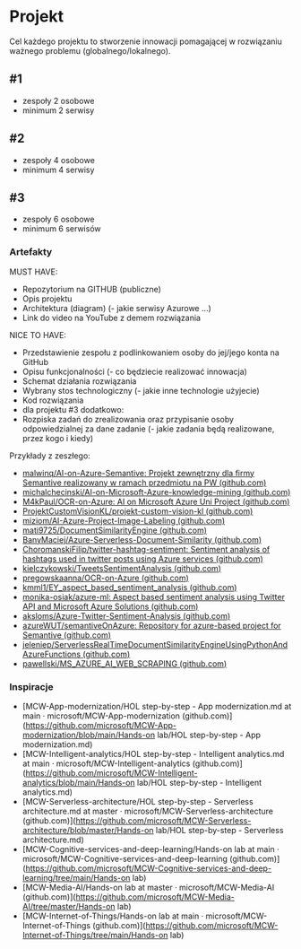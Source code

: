 # Projekt

Cel każdego projektu to stworzenie innowacji pomagającej w rozwiązaniu ważnego problemu (globalnego/lokalnego).



## #1 

- zespoły 2 osobowe
- minimum 2 serwisy

## #2

- zespoły 4 osobowe
- minimum 4 serwisy

## #3 

- zespoły 6 osobowe
- minimum 6 serwisów



### Artefakty
MUST HAVE:
-  Repozytorium na GITHUB (publiczne)
-  Opis projektu
-  Architektura (diagram) (- jakie serwisy Azurowe ...)
-  Link do video na YouTube z demem rozwiązania

NICE TO HAVE:
-  Przedstawienie zespołu z podlinkowaniem osoby do jej/jego konta na GitHub
-  Opisu funkcjonalności (- co będziecie realizować innowacja)
-  Schemat działania rozwiązania
-  Wybrany stos technologiczny (- jakie inne technologie użyjecie)
-  Kod rozwiązania
-  dla projektu #3 dodatkowo:
  - Rozpiska zadań do zrealizowania oraz przypisanie osoby odpowiedzialnej za dane zadanie (- jakie zadania będą realizowane, przez kogo i kiedy)

Przykłady z zeszłego:

- [malwinq/AI-on-Azure-Semantive: Projekt zewnętrzny dla firmy Semantive realizowany w ramach przedmiotu na PW (github.com)](https://github.com/malwinq/AI-on-Azure-Semantive)
- [michalchecinski/AI-on-Microsoft-Azure-knowledge-mining (github.com)](https://github.com/michalchecinski/AI-on-Microsoft-Azure-knowledge-mining)
- [M4kPaul/OCR-on-Azure: AI on Microsoft Azure Uni Project (github.com)](https://github.com/M4kPaul/OCR-on-Azure)
- [ProjektCustomVisionKL/projekt-custom-vision-kl (github.com)](https://github.com/ProjektCustomVisionKL/projekt-custom-vision-kl)
- [miziom/AI-Azure-Project-Image-Labeling (github.com)](https://github.com/miziom/AI-Azure-Project-Image-Labeling)
- [mati9725/DocumentSimilarityEngine (github.com)](https://github.com/mati9725/DocumentSimilarityEngine)
- [BanyMaciej/Azure-Serverless-Document-Similarity (github.com)](https://github.com/BanyMaciej/Azure-Serverless-Document-Similarity)
- [ChoromanskiFilip/twitter-hashtag-sentiment: Sentiment analysis of hashtags used in twitter posts using Azure services (github.com)](https://github.com/ChoromanskiFilip/twitter-hashtag-sentiment)
- [kielczykowski/TweetsSentimentAnalysis (github.com)](https://github.com/kielczykowski/TweetsSentimentAnalysis)
- [pregowskaanna/OCR-on-Azure (github.com)](https://github.com/pregowskaanna/OCR-on-Azure)
- [kmml1/EY_aspect_based_sentiment_analysis (github.com)](https://github.com/kmml1/EY_aspect_based_sentiment_analysis)
- [monika-osiak/azure-ml: Aspect based sentiment analysis using Twitter API and Microsoft Azure Solutions (github.com)](https://github.com/monika-osiak/azure-ml)
- [aksloms/Azure-Twitter-Sentiment-Analysis (github.com)](https://github.com/aksloms/Azure-Twitter-Sentiment-Analysis)
- [azureWUT/semantiveOnAzure: Repository for azure-based project for Semantive (github.com)](https://github.com/azureWUT/semantiveOnAzure)
- [jeleniep/ServerlessRealTimeDocumentSimilarityEngineUsingPythonAndAzureFunctions (github.com)](https://github.com/jeleniep/ServerlessRealTimeDocumentSimilarityEngineUsingPythonAndAzureFunctions)
- [pawellski/MS_AZURE_AI_WEB_SCRAPING (github.com)](https://github.com/pawellski/MS_AZURE_AI_WEB_SCRAPING)





### Inspiracje

- [MCW-App-modernization/HOL step-by-step - App modernization.md at main · microsoft/MCW-App-modernization (github.com)](https://github.com/microsoft/MCW-App-modernization/blob/main/Hands-on lab/HOL step-by-step - App modernization.md)
- [MCW-Intelligent-analytics/HOL step-by-step - Intelligent analytics.md at main · microsoft/MCW-Intelligent-analytics (github.com)](https://github.com/microsoft/MCW-Intelligent-analytics/blob/main/Hands-on lab/HOL step-by-step - Intelligent analytics.md)
- [MCW-Serverless-architecture/HOL step-by-step - Serverless architecture.md at master · microsoft/MCW-Serverless-architecture (github.com)](https://github.com/microsoft/MCW-Serverless-architecture/blob/master/Hands-on lab/HOL step-by-step - Serverless architecture.md)
- [MCW-Cognitive-services-and-deep-learning/Hands-on lab at main · microsoft/MCW-Cognitive-services-and-deep-learning (github.com)](https://github.com/microsoft/MCW-Cognitive-services-and-deep-learning/tree/main/Hands-on lab)
- [MCW-Media-AI/Hands-on lab at master · microsoft/MCW-Media-AI (github.com)](https://github.com/microsoft/MCW-Media-AI/tree/master/Hands-on lab)
- [MCW-Internet-of-Things/Hands-on lab at main · microsoft/MCW-Internet-of-Things (github.com)](https://github.com/microsoft/MCW-Internet-of-Things/tree/main/Hands-on lab)

